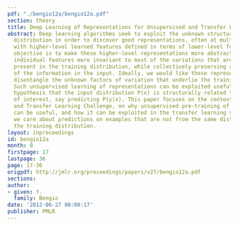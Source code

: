 ```yaml
---
pdf: "./bengio12a/bengio12a.pdf"
section: theory
title: Deep Learning of Representations for Unsupervised and Transfer Learning
abstract: Deep learning algorithms seek to exploit the unknown structure in the input
  distribution in order to discover good representations, often at multiple levels,
  with higher-level learned features defined in terms of lower-level features. The
  objective is to make these higher-level representations more abstract, with their
  individual features more invariant to most of the variations that are typically
  present in the training distribution, while collectively preserving as much as possible
  of the information in the input. Ideally, we would like these representations to
  disentangle the unknown factors of variation that underlie the training distribution.
  Such unsupervised learning of representations can be exploited usefully under the
  hypothesis that the input distribution P(x) is structurally related to some task
  of interest, say predicting P(y|x). This paper focuses on the context of the Unsupervised
  and Transfer Learning Challenge, on why unsupervised pre-training of representations
  can be useful, and how it can be exploited in the transfer learning scenario, where
  we care about predictions on examples that are not from the same distribution as
  the training distribution.
layout: inproceedings
id: bengio12a
month: 0
firstpage: 17
lastpage: 36
page: 17-36
origpdf: http://jmlr.org/proceedings/papers/v27/bengio12a.pdf
sections: 
author:
- given: Y.
  family: Bengio
date: '2012-06-27 00:00:17'
publisher: PMLR
---
```

